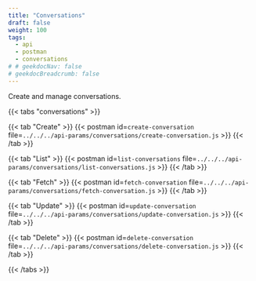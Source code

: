 ```yaml
---
title: "Conversations"
draft: false
weight: 100
tags:
  - api
  - postman
  - conversations
# # geekdocNav: false
# geekdocBreadcrumb: false
---
```


Create and manage conversations.

{{< tabs "conversations" >}}

{{< tab "Create" >}}
{{< postman id=`create-conversation` file=`../../../api-params/conversations/create-conversation.js` >}}
{{< /tab >}}

{{< tab "List" >}}
{{< postman id=`list-conversations` file=`../../../api-params/conversations/list-conversations.js` >}}
{{< /tab >}}

{{< tab "Fetch" >}}
{{< postman id=`fetch-conversation` file=`../../../api-params/conversations/fetch-conversation.js` >}}
{{< /tab >}}

{{< tab "Update" >}}
{{< postman id=`update-conversation` file=`../../../api-params/conversations/update-conversation.js` >}}
{{< /tab >}}

{{< tab "Delete" >}}
{{< postman id=`delete-conversation` file=`../../../api-params/conversations/delete-conversation.js` >}}
{{< /tab >}}

{{< /tabs >}}
